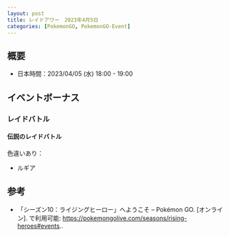 ```yaml
---
layout: post
title: レイドアワー　2023年4月5日
categories: [PokemonGO, PokemonGO-Event]
---
```


## 概要

- 日本時間：2023/04/05 (水) 18:00 - 19:00

## イベントボーナス

### レイドバトル

#### 伝説のレイドバトル

色違いあり：

- ルギア

## 参考

- 「シーズン10：ライジングヒーロー」へようこそ – Pokémon GO. [オンライン]. で利用可能: https://pokemongolive.com/seasons/rising-heroes#events..